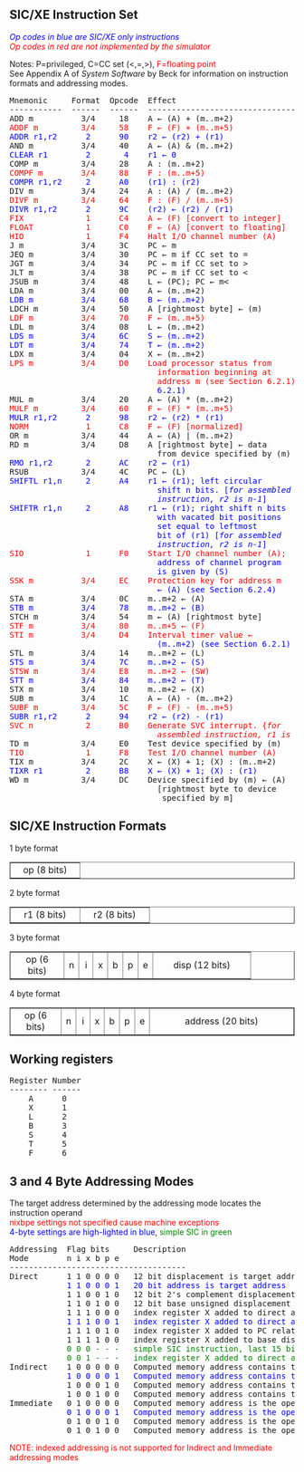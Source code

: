 
<html>
<head></font>
  <title>SIC/XE Instruction Set Summary</title></font>
<style type="text/css"></font>
  <!--</font>
  a{text-decoration:none}</font>
  a.usual:hover{color:red; background-color:#99FFFF; text-decoration: underline;}</font>
  a.bkcolor:hover{background-color:#99FFFF}</font>
  p.pagebreak{page-break-before: always}</font>
  --></font>
</style>
<!--
activator for a page break: <p class="pagebreak">
-->
  <link rel="shortcut icon" href="CW_small.ico">
</head>
<h2>SIC/XE Instruction Set</h2>
<font color="blue"><i>Op codes in blue are SIC/XE only instructions</i></font><br>
<font color="red"><i> Op codes in red are not implemented by the simulator</i></font>
<p>
Notes: P=privileged, C=CC set (<,=,>), <font color="red">F=floating point</font><br>
See Appendix A of <i>System Software</i> by Beck for information on instruction formats and addressing modes.
<pre>
Mnemonic     Format  Opcode  Effect                           Notes
-----------  ------  ------  -------------------------------  -----
ADD m          3/4     18    A &larr; (A) + (m..m+2)
<font color="red">ADDF m         3/4     58    F &larr; (F) + (m..m+5)                  F</font>
<font color="blue">ADDR r1,r2      2      90    r2 &larr; (r2) + (r1)</font>
AND m          3/4     40    A &larr; (A) &amp; (m..m+2)
<font color="blue">CLEAR r1        2       4    r1 &larr; 0</font>
COMP m         3/4     28    A : (m..m+2)                       C
<font color="red">COMPF m        3/4     88    F : (m..m+5)                       CF</font>
<font color="blue">COMPR r1,r2     2      A0    (r1) : (r2)                        C</font>
DIV m          3/4     24    A : (A) / (m..m+2)
<font color="red">DIVF m         3/4     64    F : (F) / (m..m+5)                  F</font>
<font color="blue">DIVR r1,r2      2      9C    (r2) &larr; (r2) / (r1)</font>
<font color="red">FIX             1      C4    A &larr; (F) [convert to integer]</font>
<font color="red">FLOAT           1      C0    F &larr; (A) [convert to floating]       F</font>
<font color="red">HIO             1      F4    Halt I/O channel number (A)       P</font>
J m            3/4     3C    PC &larr; m
JEQ m          3/4     30    PC &larr; m if CC set to =
JGT m          3/4     34    PC &larr; m if CC set to &gt;
JLT m          3/4     38    PC &larr; m if CC set to &lt;
JSUB m         3/4     48    L &larr; (PC); PC &larr; m<
LDA m          3/4     00    A &larr; (m..m+2)
<font color="blue">LDB m          3/4     68    B &larr; (m..m+2)</font>
LDCH m         3/4     50    A [rightmost byte] &larr; (m)
<font color="red">LDF m          3/4     70    F &larr; (m..m+5)                        F</font>
LDL m          3/4     08    L &larr; (m..m+2)
<font color="blue">LDS m          3/4     6C    S &larr; (m..m+2)</font>
<font color="blue">LDT m          3/4     74    T &larr; (m..m+2)</font>
LDX m          3/4     04    X &larr; (m..m+2)
<font color="red">LPS m          3/4     D0    Load processor status from        P</font>
<font color="red">                               information beginning at</font>
<font color="red">                               address m (see Section 6.2.1)</font>
<font color="blue">                               6.2.1)</font>
MUL m          3/4     20    A &larr; (A) * (m..m+2)
<font color="red">MULF m         3/4     60    F &larr; (F) * (m..m+5)</font>
<font color="blue">MULR r1,r2      2      98    r2 &larr; (r2) * (r1)</font>
<font color="red">NORM            1      C8    F &larr; (F) [normalized]                F</font>
OR m           3/4     44    A &larr; (A) | (m..m+2)
RD m           3/4     D8    A [rightmost byte] &larr; data         P
                               from device specified by (m)
<font color="blue">RMO r1,r2       2      AC    r2 &larr; (r1)</font>
RSUB           3/4     4C    PC &larr; (L)
<font color="blue">SHIFTL r1,n     2      A4    r1 &larr; (r1); left circular</font>
<font color="blue">                               shift n bits. [<i>for assembled</font>
<font color="blue">                               instruction, r2 is n-1</i>]</font>
<font color="blue">SHIFTR r1,n     2      A8    r1 &larr; (r1); right shift n bits</font>
<font color="blue">                               with vacated bit positions</font>
<font color="blue">                               set equal to leftmost</font>
<font color="blue">                               bit of (r1) [<i>for assembled</font>
<font color="blue">                               instruction, r2 is n-1</i>]</font>
<font color="red">SIO             1      F0    Start I/O channel number (A);     P</font>
<font color="blue">                               address of channel program</font>
<font color="blue">                               is given by (S)</font>
<font color="red">SSK m          3/4     EC    Protection key for address m      P</font>
<font color="blue">                               &larr; (A) (see Section 6.2.4)</font>
STA m          3/4     0C    m..m+2 &larr; (A)
<font color="blue">STB m          3/4     78    m..m+2 &larr; (B)</font>
STCH m         3/4     54    m &larr; (A) [rightmost byte]
<font color="red">STF m          3/4     80    m..m+5 &larr; (F)                        F</font>
<font color="red">STI m          3/4     D4    Interval timer value &larr;            P</font>
<font color="blue">                               (m..m+2) (see Section 6.2.1)</font>
STL m          3/4     14    m..m+2 &larr; (L)
<font color="blue">STS m          3/4     7C    m..m+2 &larr; (S)</font>
<font color="red">STSW m         3/4     E8    m..m+2 &larr; (SW)                     P</font>
<font color="blue">STT m          3/4     84    m..m+2 &larr; (T)</font>
STX m          3/4     10    m..m+2 &larr; (X)
SUB m          3/4     1C    A &larr; (A) - (m..m+2)
<font color="red">SUBF m         3/4     5C    F &larr; (F) - (m..m+5)                  F</font>
<font color="blue">SUBR r1,r2      2      94    r2 &larr; (r2) - (r1)</font>
<font color="red">SVC n           2      B0    Generate SVC interrupt. {<i>for
                               assembled instruction, r1 is n</i>]</font>
TD m           3/4     E0    Test device specified by (m)      PC
<font color="red">TIO             1      F8    Test I/O channel number (A)       PC</font>
TIX m          3/4     2C    X &larr; (X) + 1; (X) : (m..m+2)        C
<font color="blue">TIXR r1         2      B8    X &larr; (X) + 1; (X) : (r1)            C</font>
WD m           3/4     DC    Device specified by (m) &larr; (A)     P
                               [rightmost byte to device
                                specified by m]
</pre>
<p>
<h2>SIC/XE Instruction Formats</h2>
1 byte format
<!--
<table border="1"><tr>
<td width=8 align=center>0</td>
<td width=8 align=center>1</td>
<td width=8 align=center>2</td>
<td width=8 align=center>3</td>
<td width=8 align=center>4</td>
<td width=8 align=center>5</td>
<td width=8 align=center>6</td>
<td width=8 align=center>7</td>
</tr></table
-->
<table border="1"><tr>
<td width=106 align=center>op (8 bits)</td>
</tr></table>
2 byte format
<table border="1"><tr>
<td width=106 align=center>r1 (8 bits)</td>
<td width=106 align=center>r2 (8 bits)</td>
</tr></table>
3 byte format
<table border="1"><tr>
<td width=78 align=center>op (6 bits)</td>
<td width=8 align=center>n</td>
<td width=8 align=center>i</td>
<td width=8 align=center>x</td>
<td width=8 align=center>b</td>
<td width=8 align=center>p</td>
<td width=8 align=center>e</td>
<td width=156 align=center>disp (12 bits)</td>
</tr></table>
4 byte format
<table border="1"><tr>
<td width=78 align=center>op (6 bits)</td>
<td width=8 align=center>n</td>
<td width=8 align=center>i</td>
<td width=8 align=center>x</td>
<td width=8 align=center>b</td>
<td width=8 align=center>p</td>
<td width=8 align=center>e</td>
<td width=262 align=center>address (20 bits)</td>
</tr></table>
<p>
<h2>Working registers</h2>
<pre>
Register Number
-------- ------
    A      0
    X      1
    L      2
    B      3
    S      4
    T      5
    F      6
</pre>
<p>
<h2>3 and 4 Byte Addressing Modes</h2>
The target address determined by the addressing mode locates the instruction operand<br>
<font color=red>nixbpe settings not specified cause machine exceptions</font><br>
<font color="blue">4-byte settings are high-lighted in blue</font>, <font color="green">simple SIC in green</font>
<pre>
Addressing  Flag bits     Description
Mode        n i x b p e
-------------------------------------
Direct      1 1 0 0 0 0   12 bit displacement is target address
<font color="blue">            1 1 0 0 0 1   20 bit address is target address</font>
            1 1 0 0 1 0   12 bit 2's complement displacement from PC (PC relative)
            1 1 0 1 0 0   12 bit base unsigned displacement forward from B (base displacement)
            1 1 1 0 0 0   index register X added to direct address to get target address
<font color="blue">            1 1 1 0 0 1   index register X added to direct address to get target address</font>
            1 1 1 0 1 0   index register X added to PC relative computation to get target address
            1 1 1 1 0 0   index register X added to base displacement computation to get target address
<font color="green">            0 0 0 - - -   simple SIC instruction, last 15 bits are the address</font>
<font color="green">            0 0 1 - - -   index register X added to direct address to get target address</font>
Indirect    1 0 0 0 0 0   Computed memory address contains the target address
<font color="blue">            1 0 0 0 0 1   Computed memory address contains the target address</font>
            1 0 0 0 1 0   Computed memory address contains the target address
            1 0 0 1 0 0   Computed memory address contains the target address
Immediate   0 1 0 0 0 0   Computed memory address is the operand (target address is the instruction)
<font color="blue">            0 1 0 0 0 1   Computed memory address is the operand (target address is the instruction)</font>
            0 1 0 0 1 0   Computed memory address is the operand (target address is the instruction)
            0 1 0 1 0 0   Computed memory address is the operand (target address is the instruction)
</pre>
<font color="red">NOTE: indexed addressing is not supported for Indirect and Immediate addressing modes</font>
<p>
<br>
</body>
</html>
